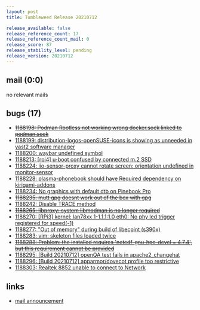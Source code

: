 ```yaml
---
layout: post
title: Tumbleweed Release 20210712

release_available: false
release_reference_count: 17
release_reference_count_mail: 0
release_score: 87
release_stability_level: pending
release_version: 20210712
---
```


## mail (0:0)

no relevant mails

## bugs (17)

<!--more-->

- ~~[1188198: Podman Rootless not working wrong docker.sock linked to podman.sock](https://bugzilla.opensuse.org/show_bug.cgi?id=1188198)~~
- [1188199: distribution-logos-openSUSE-icons is showing as unneeded in yast2 software manager](https://bugzilla.opensuse.org/show_bug.cgi?id=1188199)
- [1188200: waybar undefined symbol](https://bugzilla.opensuse.org/show_bug.cgi?id=1188200)
- [1188213: \[rpi4\] u-boot confused by connected m.2 SSD](https://bugzilla.opensuse.org/show_bug.cgi?id=1188213)
- [1188224: iio-sensor-proxy cannot rotate screen: orientation undefined in monitor-sensor](https://bugzilla.opensuse.org/show_bug.cgi?id=1188224)
- [1188228: plasma-phonebook should have Required dependency on kirigami-addons](https://bugzilla.opensuse.org/show_bug.cgi?id=1188228)
- [1188234: No graphics with default dtb on Pinebook Pro](https://bugzilla.opensuse.org/show_bug.cgi?id=1188234)
- ~~[1188235: mutt gpg doesnt work out of the box with gpg](https://bugzilla.opensuse.org/show_bug.cgi?id=1188235)~~
- [1188242: Disable TRACE method](https://bugzilla.opensuse.org/show_bug.cgi?id=1188242)
- ~~[1188265: libproxy:  system libmodman is no longer required](https://bugzilla.opensuse.org/show_bug.cgi?id=1188265)~~
- [1188270: \[RPi3\] kernel: lan78xx 1-1.1.1:1.0 eth0: No phy led trigger registered for speed(-1)](https://bugzilla.opensuse.org/show_bug.cgi?id=1188270)
- [1188277: "Out of memory" during build of libecpint (s390x)](https://bugzilla.opensuse.org/show_bug.cgi?id=1188277)
- [1188283: vim: skeleton files loaded twice](https://bugzilla.opensuse.org/show_bug.cgi?id=1188283)
- ~~[1188288: Problem: the installed <foo> requires 'netcdf-gnu-hpc-devel = 4.7.4', but this requirement cannot be provided](https://bugzilla.opensuse.org/show_bug.cgi?id=1188288)~~
- [1188295: \[Build 20210712\] openQA test fails in apache2_changehat](https://bugzilla.opensuse.org/show_bug.cgi?id=1188295)
- [1188296: \[Build 20210712\] apparmor/dovecot profile too restrictive](https://bugzilla.opensuse.org/show_bug.cgi?id=1188296)
- [1188303: Realtek 8852 unable to connect to Network](https://bugzilla.opensuse.org/show_bug.cgi?id=1188303)



## links

- [mail announcement](https://lists.opensuse.org/archives/list/factory@lists.opensuse.org/thread/4IDVYTGEQQEWXDROOWSHBE3M6H5Q7WSI)
